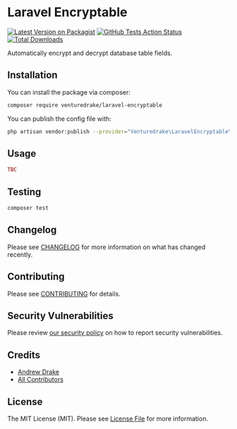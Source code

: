 # Laravel Encryptable

[![Latest Version on Packagist](https://img.shields.io/packagist/v/venturedrake/laravel-encryptable.svg?style=flat-square)](https://packagist.org/packages/venturedrake/laravel-encryptable)
[![GitHub Tests Action Status](https://img.shields.io/github/workflow/status/venturedrake/laravel-encryptable/run-tests?label=tests)](https://github.com/venturedrake/laravel-encryptable/actions?query=workflow%3Arun-tests+branch%3Amaster)
[![Total Downloads](https://img.shields.io/packagist/dt/venturedrake/laravel-encryptable.svg?style=flat-square)](https://packagist.org/packages/venturedrake/laravel-encryptable)

Automatically encrypt and decrypt database table fields.

## Installation

You can install the package via composer:

```bash
composer require venturedrake/laravel-encryptable
```

You can publish the config file with:
```bash
php artisan vendor:publish --provider="Venturedrake\LaravelEncryptable\LaravelEncryptableServiceProvider" --tag="config"
```

## Usage

``` php
TBC
```

## Testing

``` bash
composer test
```

## Changelog

Please see [CHANGELOG](CHANGELOG.md) for more information on what has changed recently.

## Contributing

Please see [CONTRIBUTING](.github/CONTRIBUTING.md) for details.

## Security Vulnerabilities

Please review [our security policy](../../security/policy) on how to report security vulnerabilities.

## Credits

- [Andrew Drake](https://github.com/AndrewDrake)
- [All Contributors](../../contributors)

## License

The MIT License (MIT). Please see [License File](LICENSE.md) for more information.
